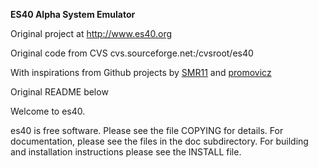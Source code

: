 __ES40 Alpha System Emulator__

Original project at http://www.es40.org

Original code from CVS cvs.sourceforge.net:/cvsroot/es40

With inspirations from Github projects by
[SMR11](https://github.com/SMR11/es40) and
[promovicz](https://github.com/promovicz/es40)


Original README below


Welcome to es40.

es40 is free software. Please see the file COPYING for details.
For documentation, please see the files in the doc subdirectory.
For building and installation instructions please see the INSTALL file.
